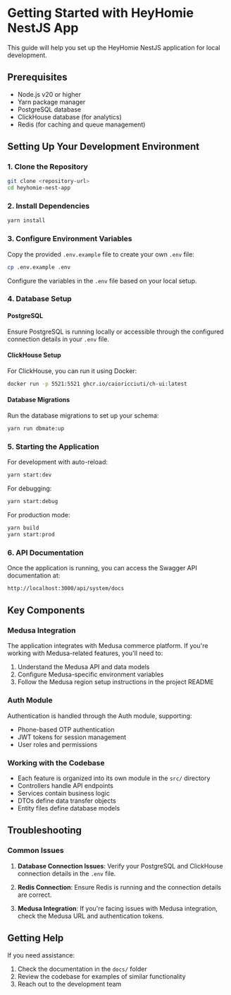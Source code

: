 # Getting Started with HeyHomie NestJS App

This guide will help you set up the HeyHomie NestJS application for local development.

## Prerequisites

- Node.js v20 or higher
- Yarn package manager
- PostgreSQL database
- ClickHouse database (for analytics)
- Redis (for caching and queue management)

## Setting Up Your Development Environment

### 1. Clone the Repository

```bash
git clone <repository-url>
cd heyhomie-nest-app
```

### 2. Install Dependencies

```bash
yarn install
```

### 3. Configure Environment Variables

Copy the provided `.env.example` file to create your own `.env` file:

```bash
cp .env.example .env
```

Configure the variables in the `.env` file based on your local setup.

### 4. Database Setup

#### PostgreSQL

Ensure PostgreSQL is running locally or accessible through the configured connection details in your `.env` file.

#### ClickHouse Setup

For ClickHouse, you can run it using Docker:

```bash
docker run -p 5521:5521 ghcr.io/caioricciuti/ch-ui:latest
```

#### Database Migrations

Run the database migrations to set up your schema:

```bash
yarn run dbmate:up
```

### 5. Starting the Application

For development with auto-reload:

```bash
yarn start:dev
```

For debugging:

```bash
yarn start:debug
```

For production mode:

```bash
yarn build
yarn start:prod
```

### 6. API Documentation

Once the application is running, you can access the Swagger API documentation at:

```bash
http://localhost:3000/api/system/docs
```

## Key Components

### Medusa Integration

The application integrates with Medusa commerce platform. If you're working with Medusa-related features, you'll need to:

1. Understand the Medusa API and data models
2. Configure Medusa-specific environment variables
3. Follow the Medusa region setup instructions in the project README

### Auth Module

Authentication is handled through the Auth module, supporting:

- Phone-based OTP authentication
- JWT tokens for session management
- User roles and permissions

### Working with the Codebase

- Each feature is organized into its own module in the `src/` directory
- Controllers handle API endpoints
- Services contain business logic
- DTOs define data transfer objects
- Entity files define database models

## Troubleshooting

### Common Issues

1. **Database Connection Issues**: Verify your PostgreSQL and ClickHouse connection details in the `.env` file.

2. **Redis Connection**: Ensure Redis is running and the connection details are correct.

3. **Medusa Integration**: If you're facing issues with Medusa integration, check the Medusa URL and authentication tokens.

## Getting Help

If you need assistance:

1. Check the documentation in the `docs/` folder
2. Review the codebase for examples of similar functionality
3. Reach out to the development team
